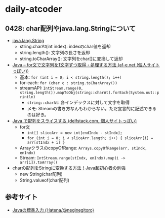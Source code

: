 # daily-atcoder

## 0428: char配列やjava.lang.Stringについて

- [java.lang.String](https://docs.oracle.com/javase/jp/8/docs/api/java/lang/String.html)
  - string.charAt(int index): indexのchar値を返却
  - string.length(): 文字列の長さを返却
  - string.toCharArray(): 文字列をchar[]に変換して返却
- [Java – for文で文字列を1文字ずつ取得・処理する方法 (af-e.net (個人サイトっぽい))](https://af-e.net/java-for-statement-string/)
  - 基本: `for (int i = 0; i < string.length(); i++)`
  - for-each: `for (char c : string.toCharArray())`
  - streamAPI: `IntStream.range(0, string.length()).mapToObj(string::charAt).forEach(System.out::println)`
    - `string::charAt`: 各インデックスに対して文字を取得
    - メモ: Streamの書き方なんもわからない。ただ宣言的に記述できるのは好き。
- [Java で配列をスライスする (delfstack.com, 個人サイトっぽい)](https://www.delftstack.com/ja/howto/java/java-array-splice/)
  - for文
    - `int[] sliceArr = new int[endIndx - stIndx];`
    - `for (int i = 0; i < sliceArr.length; i++) { sliceArr[i] = arr[stIndx + i] }`
  - ArrayクラスのcopyOfRange: `Arrays.copyOfRange(arr, stIndx, enIndx)`
  - Stream: `IntStream.range(stIndx, enIndx).map(i -> arr[i]).toArray()`
- [charの配列をStringに変換する方法！Java超初心者の勉強](https://programmer-life.work/java/chararry-to-string-java)
  - new String(char配列)
  - String.valueof(char配列)

## 参考サイト

- [Javaの標準入力 (Hatena/@neginegitoro)](https://neginegitoro.hatenablog.com/entry/competitive-programming-java)